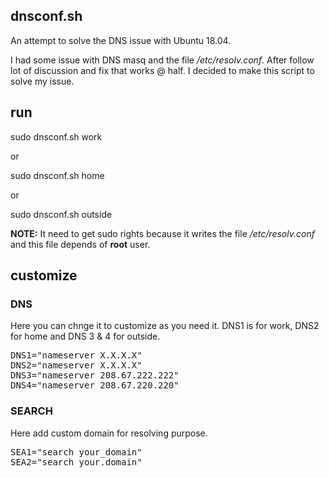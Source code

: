 ## dnsconf.sh

An attempt to solve the DNS issue with Ubuntu 18.04. 

I had some issue with DNS masq and the file _/etc/resolv.conf_. After follow lot of discussion and fix that works @ half. I decided
to make this script to solve my issue. 

## run 

sudo dnsconf.sh work

or 

sudo dnsconf.sh home

or 

sudo dnsconf.sh outside


**NOTE:** It need to get sudo rights because it writes the file _/etc/resolv.conf_ and this file depends of **root** user. 

## customize

###  DNS

Here you can chnge it to customize as you need it. DNS1 is for work, DNS2 for home and DNS 3 & 4 for outside. 

<pre>
DNS1="nameserver X.X.X.X"
DNS2="nameserver X.X.X.X"
DNS3="nameserver 208.67.222.222"
DNS4="nameserver 208.67.220.220"
</pre>

### SEARCH

Here add custom domain for resolving purpose.

<pre>
SEA1="search your_domain"
SEA2="search your.domain"
</pre>
